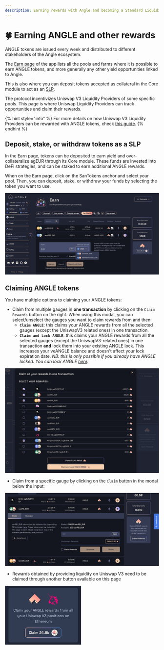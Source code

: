```yaml
---
description: Earning rewards with Angle and becoming a Standard Liquidity Provider
---
```


# 🍀 Earning ANGLE and other rewards

ANGLE tokens are issued every week and distributed to different stakeholders of the Angle ecosystem.

The [Earn page](https://app.angle.money/earn) of the app lists all the pools and farms where it is possible to earn ANGLE tokens, and more generally any other yield opportunities linked to Angle.

This is also where you can deposit tokens accepted as collateral in the Core module to act as an [SLP](/core-module/standard-liquidity-providers/README.md).

The protocol incentivizes Uniswap V3 Liquidity Providers of some specific pools. This page is where Uniswap Liquidity Providers can track opportunities and claim their rewards.

{% hint style="info" %}
For more details on how Uniswap V3 Liquidity Providers can be rewarded with ANGLE tokens, check [this guide](/guides/other/univ3-lp.md).
{% endhint %}

## Deposit, stake, or withdraw tokens as a SLP

In the Earn page, tokens can be deposited to earn yield and over-collateralize agEUR through its Core module. These funds are invested into DeFi strategies, and can be staked to earn additional ANGLE rewards.

When on the Earn page, click on the SanTokens anchor and select your pool. Then, you can deposit, stake, or withdraw your funds by selecting the token you want to use.

![Deposit and stake sanTokens](/.gitbook/assets/sanTokens-earn.png)

## Claiming ANGLE tokens

You have multiple options to claiming your ANGLE tokens:

- Claim from multiple gauges in **one transaction** by clicking on the `Claim Rewards` button on the right. When using this modal, you can select/unselect the gauges you want to claim rewards from and then:
  - **`Claim ANGLE`**: this claims your ANGLE rewards from all the selected gauges (except the UniswapV3 related ones) in one transaction.
  - **`Claim and Lock ANGLE`**: this claims your ANGLE rewards from all the selected gauges (except the UniswapV3-related ones) in one transaction **and** lock them into your existing ANGLE lock. This increases your veANGLE balance and doesn't affect your lock expiration date. _NB: this is only possible if you already have ANGLE locked. You can lock ANGLE [here](https://app.angle.money/lock)._

![Claim rewards modal](/.gitbook/assets/claim-rewards-modal.png)

- Claim from a specific gauge by clicking on the `Claim` button in the modal below the input:

![Claim button](/.gitbook/assets/claim-rewards-from-pool.png)

- Rewards obtained by providing liquidity on Uniswap V3 need to be claimed through another button available on this page

![Claim UniV3](/.gitbook/assets/claim-uniV3.png)
